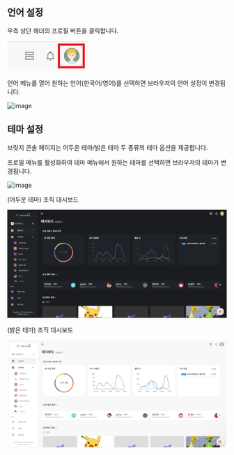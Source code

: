 언어 설정
-----


우측 상단 헤더의 프로필 버튼을 클릭합니다.

![img1](https://raw.githubusercontent.com/vazilcompany/vridge-docs/main/guide/img/getting_started/users_theme_01.png)  

  

언어 메뉴를 열어 원하는 언어(한국어/영어)를 선택하면 브라우저의 언어 설정이 변경됩니다.

![image](https://user-images.githubusercontent.com/49744535/234446515-aef5700c-8d77-4ea9-b853-a3cc59c27dfb.png)
  

테마 설정
-----


브릿지 콘솔 페이지는 어두운 테마/밝은 테마 두 종류의 테마 옵션을 제공합니다.

프로필 메뉴를 활성화하여 테마 메뉴에서 원하는 테마를 선택하면 브라우저의 테마가 변경됩니다.

![image](https://user-images.githubusercontent.com/49744535/234446595-d2188df5-0493-426a-a7b9-ec7041b1877c.png)
  

(어두운 테마) 조직 대시보드

![img1](https://raw.githubusercontent.com/vazilcompany/vridge-docs/main/guide/img/getting_started/users_theme_04.png)  

  

(밝은 테마) 조직 대시보드

![img1](https://raw.githubusercontent.com/vazilcompany/vridge-docs/main/guide/img/getting_started/users_theme_05.png)  
